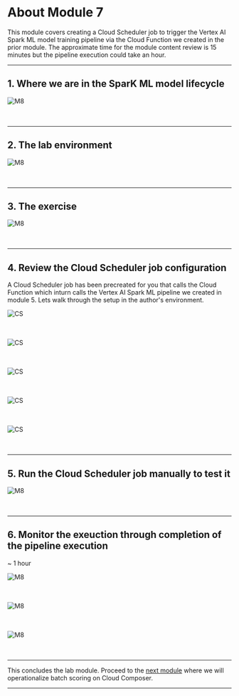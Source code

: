 
# About Module 7

This module covers creating a Cloud Scheduler job to trigger the Vertex AI Spark ML model training pipeline via the Cloud Function we created in the prior module. The approximate time for the module content review is 15 minutes but the pipeline execution could take an hour.

<hr>

## 1. Where we are in the SparK ML model lifecycle

![M8](../06-images/module-7-01.png)   
<br><br>

<hr>

## 2. The lab environment

![M8](../06-images/module-7-02.png)   
<br><br>

<hr>

## 3. The exercise

![M8](../06-images/module-7-03.png)   
<br><br>

<hr>

## 4. Review the Cloud Scheduler job configuration

A Cloud Scheduler job has been precreated for you that calls the Cloud Function which inturn calls the Vertex AI Spark ML pipeline we created in module 5. Lets walk through the setup in the author's environment.

![CS](../06-images/module-1-cloud-scheduler-01.png)   
<br><br>

![CS](../06-images/module-1-cloud-scheduler-02.png)   
<br><br>

![CS](../06-images/module-1-cloud-scheduler-03.png)   
<br><br>

![CS](../06-images/module-1-cloud-scheduler-04.png)   
<br><br>

![CS](../06-images/module-1-cloud-scheduler-05.png)   
<br><br>

<hr>

## 5. Run the Cloud Scheduler job manually to test it

![M8](../06-images/module-7-04.png)   
<br><br>

<hr>

## 6. Monitor the exeuction through completion of the pipeline execution
~ 1 hour

![M8](../06-images/module-7-05.png)   
<br><br>

![M8](../06-images/module-7-06.png)   
<br><br>

![M8](../06-images/module-7-07.png)   
<br><br>

<hr>

This concludes the lab module. Proceed to the [next module](../05-lab-guide/Module-08-Orchestrate-Batch-Scoring.md) where we will operationalize batch scoring on Cloud Composer.

<hr>

